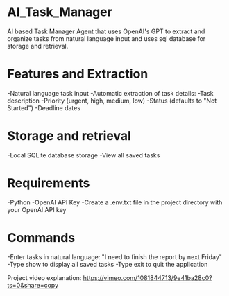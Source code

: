 # AI_Task_Manager
AI based Task Manager Agent that uses OpenAI's GPT to extract and organize tasks from natural language input and uses sql database for storage and retrieval.

# Features and Extraction
-Natural language task input
-Automatic extraction of task details:
 -Task description
 -Priority (urgent, high, medium, low)
 -Status (defaults to "Not Started")
 -Deadline dates
 
# Storage and retrieval
-Local SQLite database storage
-View all saved tasks

# Requirements
-Python
-OpenAI API Key
  -Create a .env.txt file in the project directory with your OpenAI API key

# Commands
-Enter tasks in natural language: "I need to finish the report by next Friday"
-Type show to display all saved tasks
-Type exit to quit the application

Project video explanation: https://vimeo.com/1081844713/9e41ba28c0?ts=0&share=copy


